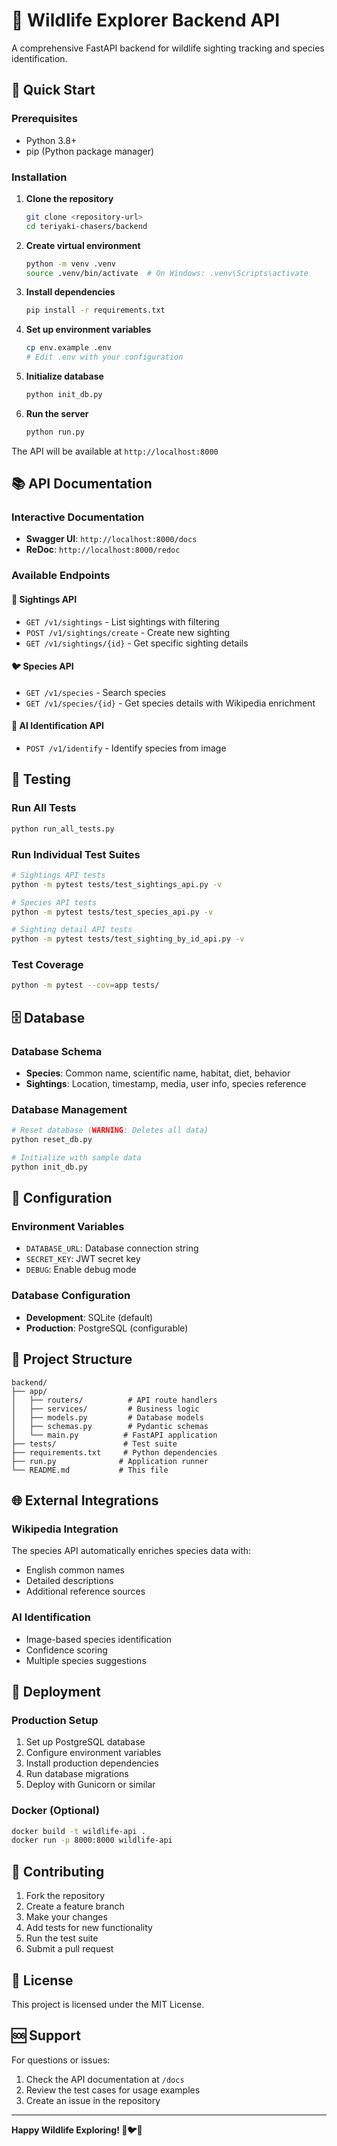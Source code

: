 # 🦅 Wildlife Explorer Backend API

A comprehensive FastAPI backend for wildlife sighting tracking and species identification.

## 🚀 Quick Start

### Prerequisites
- Python 3.8+
- pip (Python package manager)

### Installation

1. **Clone the repository**
   ```bash
   git clone <repository-url>
   cd teriyaki-chasers/backend
   ```

2. **Create virtual environment**
   ```bash
   python -m venv .venv
   source .venv/bin/activate  # On Windows: .venv\Scripts\activate
   ```

3. **Install dependencies**
   ```bash
   pip install -r requirements.txt
   ```

4. **Set up environment variables**
   ```bash
   cp env.example .env
   # Edit .env with your configuration
   ```

5. **Initialize database**
   ```bash
   python init_db.py
   ```

6. **Run the server**
   ```bash
   python run.py
   ```

The API will be available at `http://localhost:8000`

## 📚 API Documentation

### Interactive Documentation
- **Swagger UI**: `http://localhost:8000/docs`
- **ReDoc**: `http://localhost:8000/redoc`

### Available Endpoints

#### 🦅 Sightings API
- `GET /v1/sightings` - List sightings with filtering
- `POST /v1/sightings/create` - Create new sighting
- `GET /v1/sightings/{id}` - Get specific sighting details

#### 🐦 Species API
- `GET /v1/species` - Search species
- `GET /v1/species/{id}` - Get species details with Wikipedia enrichment

#### 🧠 AI Identification API
- `POST /v1/identify` - Identify species from image

## 🧪 Testing

### Run All Tests
```bash
python run_all_tests.py
```

### Run Individual Test Suites
```bash
# Sightings API tests
python -m pytest tests/test_sightings_api.py -v

# Species API tests
python -m pytest tests/test_species_api.py -v

# Sighting detail API tests
python -m pytest tests/test_sighting_by_id_api.py -v
```

### Test Coverage
```bash
python -m pytest --cov=app tests/
```

## 🗄️ Database

### Database Schema
- **Species**: Common name, scientific name, habitat, diet, behavior
- **Sightings**: Location, timestamp, media, user info, species reference

### Database Management
```bash
# Reset database (WARNING: Deletes all data)
python reset_db.py

# Initialize with sample data
python init_db.py
```

## 🔧 Configuration

### Environment Variables
- `DATABASE_URL`: Database connection string
- `SECRET_KEY`: JWT secret key
- `DEBUG`: Enable debug mode

### Database Configuration
- **Development**: SQLite (default)
- **Production**: PostgreSQL (configurable)

## 📁 Project Structure

```
backend/
├── app/
│   ├── routers/          # API route handlers
│   ├── services/         # Business logic
│   ├── models.py         # Database models
│   ├── schemas.py        # Pydantic schemas
│   └── main.py          # FastAPI application
├── tests/               # Test suite
├── requirements.txt     # Python dependencies
├── run.py              # Application runner
└── README.md           # This file
```

## 🌐 External Integrations

### Wikipedia Integration
The species API automatically enriches species data with:
- English common names
- Detailed descriptions
- Additional reference sources

### AI Identification
- Image-based species identification
- Confidence scoring
- Multiple species suggestions

## 🚀 Deployment

### Production Setup
1. Set up PostgreSQL database
2. Configure environment variables
3. Install production dependencies
4. Run database migrations
5. Deploy with Gunicorn or similar

### Docker (Optional)
```bash
docker build -t wildlife-api .
docker run -p 8000:8000 wildlife-api
```

## 🤝 Contributing

1. Fork the repository
2. Create a feature branch
3. Make your changes
4. Add tests for new functionality
5. Run the test suite
6. Submit a pull request

## 📝 License

This project is licensed under the MIT License.

## 🆘 Support

For questions or issues:
1. Check the API documentation at `/docs`
2. Review the test cases for usage examples
3. Create an issue in the repository

---

**Happy Wildlife Exploring! 🦅🐦🦋**
